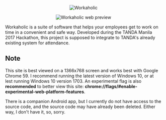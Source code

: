 <p align="center">
	<img src="https://4.bp.blogspot.com/-Tz8LTIr6pvA/WX3LYA1i64I/AAAAAAAAA98/JtYOm3_xOIcZiIuroHQMXk3azafoKwHLQCLcBGAs/s500/workaholicblue.png" alt="Workaholic" title="Workaholic logo"/>
</p>
<p align="center">
	<img src="https://2.bp.blogspot.com/-9F66hyNqgDo/Wnn-7x7O_QI/AAAAAAAACQI/v-kHY_8BD8k_fXttA7IFrVfpTTXMb3EDgCLcBGAs/s0/workaholic.jpg" alt="Workaholic web preview" title="The Workaholic website"/>
</p>

Workaholic is a suite of software that helps your employees get to work on time in a convenient and safe way. Developed during the TANDA Manila 2017 Hackathon, this project is supposed to integrate to TANDA's already existing system for attendance.

## Note
This site is best viewed on a 1366x768 screen and works best with Google Chrome 59. I recommend running the latest version of Windows 10, or at lest running Windows 10 version 1703. An experimental flag is also **recommended** to better view this site: **chrome://flags/#enable-experimental-web-platform-features**.

There is a companion Android app, but I currently do not have access to the source code, and the source code may have already been deleted. Either way, I don't have it, so, sorry.

